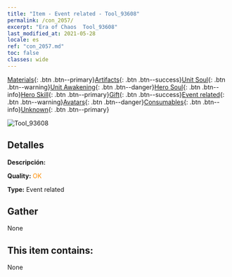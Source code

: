 ```yaml
---
title: "Item - Event related - Tool_93608"
permalink: /con_2057/
excerpt: "Era of Chaos  Tool_93608"
last_modified_at: 2021-05-28
locale: es
ref: "con_2057.md"
toc: false
classes: wide
---
```

 [Materials](/ItemsES/){: .btn .btn--primary}[Artifacts](/ItemsES/Artifacts/){: .btn .btn--success}[Unit Soul](/ItemsES/UnitSoul/){: .btn .btn--warning}[Unit Awakening](/ItemsES/UnitAwakening/){: .btn .btn--danger}[Hero Soul](/ItemsES/HeroSoul/){: .btn .btn--info}[Hero Skill](/ItemsES/HeroSkill/){: .btn .btn--primary}[Gift](/ItemsES/Gift/){: .btn .btn--success}[Event related](/ItemsES/Events/){: .btn .btn--warning}[Avatars](/ItemsES/Avatars/){: .btn .btn--danger}[Consumables](/ItemsES/Consumables/){: .btn .btn--info}[Unknown](/ItemsES/Unknown/){: .btn .btn--primary}

 ![Tool_93608](/images/t/juexing_608.jpg)

## Detalles
 **Descripción:** 

 **Quality:** <span style="color: #FF8C00">OK</span>

 **Type:** Event related

## Gather

  None

## This item contains:

  None

